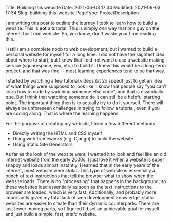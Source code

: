 Title: Building this website
Date: 2021-06-03 17:34
Modified: 2021-06-03 17:34
Slug: building-this-website
PageType: ProjectDescription

I am writing this post to outline the journey I took to learn how to build a website.
This is **not** a tutorial.
This is simply *one* way that *one* guy on the internet built *one* website.
So, you know, don't waste your time reading this...

I (still) am a complete noob to web development, but I wanted to build a personal website for myself for a long time.
I did not have the slightest idea about where to start, but I knew that I did not want to use a website making service (squarespace, wix, etc.) to build it.
I knew this would be a long-term project, and that was fine -- most learning experiences tend to be that way.

I started by watching a few tutorial videos (at 2x speed) just to get an idea of what things were supposed to look like.
I know that people say "you can't learn how to code by watching someone else code", and that is essentially true.
But I think that watching someone do it can still be a helpful starting point.
The important thing then is to actually try to do it yourself.
There will always be unforeseen challenges in trying to follow a tutorial, even if you are coding along.
That is where the learning happens.

For the purpose of creating my website, I tried a few different methods:

- Directly writing the HTML and CSS myself
- Using web frameworks (e.g. Django) to build the website
- Using Static Site Generators

As far as the look of the website went, I wanted it to look and feel like an old internet website from the early 2000s. 
I just love it when a website is super snappy and loads almost instantly. 
I learned that in the early years of the internet, most website were *static*. 
This type of website is essentially a bunch of text instructions that tell the browser what to show when the website loads. 
There is no "processing" that happens in the background, so these websites load essentially as soon as the text instructions to the browser are loaded, which is very fast.
Additionally, and probably more importantly given my total lack of web development knowledge, static websites are easier to create than their dynamic counterparts.
There are just fewer moving parts, so I figured I'd set an achievable goal for myself and just build a simple, fast, *static* website.

